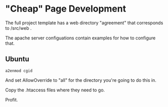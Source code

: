 # "Cheap" Page Development

The full project template has a web directory "agreement" that
corresponds to /src/web .

The apache server configuations contain examples for how to configure that.

## Ubuntu

```
a2enmod cgid
```

And set AllowOverride to "all" for the directory you're going to do this in.

Copy the .htaccess files where they need to go.

Profit.
